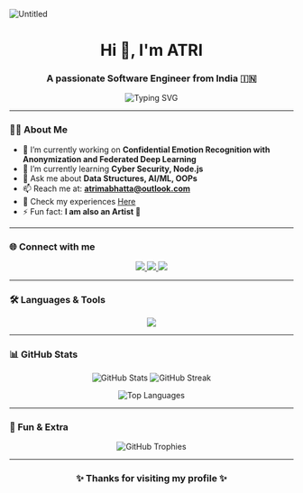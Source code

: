 ![Untitled](https://github.com/atrimabhatta/atrimabhatta/assets/159685040/62a1ebdf-2bda-4d56-911c-029ec25a3b8e)

<h1 align="center">Hi 👋, I'm ATRI</h1>
<h3 align="center">A passionate Software Engineer from India 🇮🇳</h3>

<p align="center">
  <img src="https://readme-typing-svg.herokuapp.com?font=Fira+Code&weight=600&pause=1000&color=0E75B6&width=435&lines=Software+Engineer;Machine+Learning+%7C+AI+Enthusiast;Cyber+Security+Learner;Always+Exploring+New+Tech" alt="Typing SVG" />
</p>

---

### 👨‍💻 About Me  
- 🔭 I’m currently working on **Confidential Emotion Recognition with Anonymization and Federated Deep Learning**  
- 🌱 I’m currently learning **Cyber Security, Node.js**  
- 💬 Ask me about **Data Structures, AI/ML, OOPs**  
- 📫 Reach me at: **atrimabhatta@outlook.com**  
- 📄 Check my experiences [Here](https://drive.google.com/file/d/1kKAoaQ8QxaG9s4seak1CbcdmqRDczMQy/view)  
- ⚡ Fun fact: **I am also an Artist 🎨**  

---

### 🌐 Connect with me  
<p align="center">
  <a href="https://linkedin.com/in/atrima-bhattacharyya-15111a2a9" target="blank">
    <img src="https://img.shields.io/badge/LinkedIn-0e76a8?style=for-the-badge&logo=linkedin&logoColor=white"/>
  </a>
  <a href="https://fb.com/atrima bhattacharyya" target="blank">
    <img src="https://img.shields.io/badge/Facebook-1877F2?style=for-the-badge&logo=facebook&logoColor=white"/>
  </a>
  <a href="https://instagram.com/__a_t_r_i_m_a__" target="blank">
    <img src="https://img.shields.io/badge/Instagram-E4405F?style=for-the-badge&logo=instagram&logoColor=white"/>
  </a>
</p>

---

### 🛠️ Languages & Tools  
<p align="center">
  <img src="https://skillicons.dev/icons?i=python,java,cpp,c,php,html,css,js,nodejs,mysql,mongodb,oracle,firebase,git,heroku,bootstrap,pytorch,photoshop,illustrator" />
</p>

---

### 📊 GitHub Stats  
<p align="center">
  <img src="https://github-readme-stats.vercel.app/api?username=atrimabhatta&show_icons=true&theme=tokyonight" alt="GitHub Stats" />
  <img src="https://github-readme-streak-stats.herokuapp.com/?user=atrimabhatta&theme=tokyonight" alt="GitHub Streak" />
</p>

<p align="center">
  <img src="https://github-readme-stats.vercel.app/api/top-langs?username=atrimabhatta&show_icons=true&locale=en&layout=compact&theme=tokyonight" alt="Top Languages" />
</p>

---

### 🚀 Fun & Extra  
<p align="center">
  <img src="https://github-profile-trophy.vercel.app/?username=atrimabhatta&theme=onedark&row=1&column=6" alt="GitHub Trophies" />
</p>

---

<h3 align="center">✨ Thanks for visiting my profile ✨</h3>

